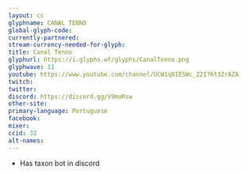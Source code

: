 ```yaml
---
layout: cc
glyphname: CANAL TENNO
global-glyph-code: 
currently-partnered: 
stream-currency-needed-for-glyph: 
title: Canal Tenno
glyphurl: https://i.glyphs.wf/glyphs/CanalTenno.png
glyphwave: 11
youtube: https://www.youtube.com/channel/UCW1q8IESWc_Z2I76t3ZrAZA
twitch: 
twitter: 
discord: https://discord.gg/V9mnRsw
other-site: 
primary-language: Portuguese
facebook: 
mixer: 
ccid: 32
alt-names: 
---
```

* Has taxon bot in discord
